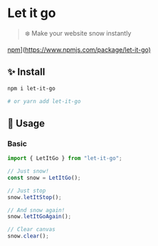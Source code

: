 # Let it go

> ❄️ Make your website snow instantly

[npm](https://img.shields.io/npm/v/let-it-go.svg)](<https://www.npmjs.com/package/let-it-go)>

## ✨ Install

```sh
npm i let-it-go

# or yarn add let-it-go
```

## 🚀 Usage

### Basic

```ts
import { LetItGo } from "let-it-go";

// Just snow!
const snow = LetItGo();

// Just stop
snow.letItStop();

// And snow again!
snow.letItGoAgain();

// Clear canvas
snow.clear();
```
